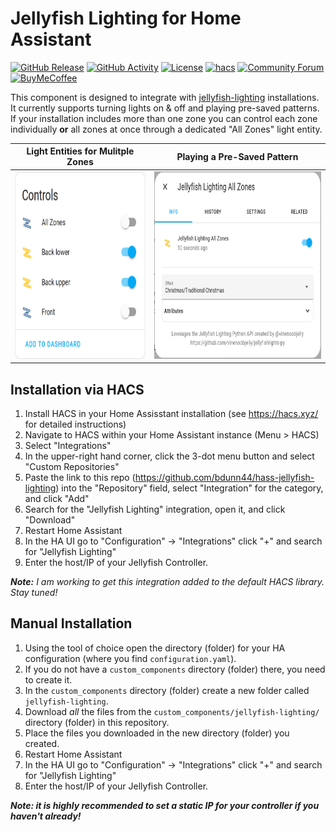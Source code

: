 # Jellyfish Lighting for Home Assistant

[![GitHub Release][releases-shield]][releases]
[![GitHub Activity][commits-shield]][commits]
[![License][license-shield]](LICENSE)
[![hacs][hacsbadge]][hacs]
[![Community Forum][forum-shield]][forum]
[![BuyMeCoffee][buymecoffeebadge]][buymecoffee]

This component is designed to integrate with [jellyfish-lighting][jellyfish-lighting] installations. It currently supports turning lights on & off and playing pre-saved patterns. If your installation includes more than one zone you can control each zone individually **or** all zones at once through a dedicated "All Zones" light entity.

| Light Entities for Mulitple Zones | Playing a Pre-Saved Pattern |
| :-------------------------------: | :-------------------------: |
|<img src="example_zones.png" alt="Example Zone Entities" height="300"/>|<img src="example_play_pattern.png" alt="Example of Playing a Pre-Saved Pattern" height="300"/>|

## Installation via HACS

1. Install HACS in your Home Assisstant installation (see https://hacs.xyz/ for detailed instructions)
2. Navigate to HACS within your Home Assistant instance (Menu > HACS)
3. Select "Integrations"
4. In the upper-right hand corner, click the 3-dot menu button and select "Custom Repositories"
5. Paste the link to this repo (https://github.com/bdunn44/hass-jellyfish-lighting) into the "Repository" field, select "Integration" for the category, and click "Add"
6. Search for the "Jellyfish Lighting" integration, open it, and click "Download"
7. Restart Home Assistant
7. In the HA UI go to "Configuration" -> "Integrations" click "+" and search for "Jellyfish Lighting"
8. Enter the host/IP of your Jellyfish Controller.

_**Note:** I am working to get this integration added to the default HACS library. Stay tuned!_

## Manual Installation

1. Using the tool of choice open the directory (folder) for your HA configuration (where you find `configuration.yaml`).
2. If you do not have a `custom_components` directory (folder) there, you need to create it.
3. In the `custom_components` directory (folder) create a new folder called `jellyfish-lighting`.
4. Download _all_ the files from the `custom_components/jellyfish-lighting/` directory (folder) in this repository.
5. Place the files you downloaded in the new directory (folder) you created.
6. Restart Home Assistant
7. In the HA UI go to "Configuration" -> "Integrations" click "+" and search for "Jellyfish Lighting"
8. Enter the host/IP of your Jellyfish Controller.

**_Note: it is highly recommended to set a static IP for your controller if you haven't already!_**

[jellyfish-lighting]: https://jellyfishlighting.com/
[commits-shield]: https://img.shields.io/github/commit-activity/y/custom-components/blueprint.svg?style=for-the-badge
[commits]: https://github.com/bdunn44/hass-jellyfish-lighting/commits/master
[hacs]: https://github.com/hacs/integration
[hacsbadge]: https://img.shields.io/badge/HACS-Default-41BDF5.svg?style=for-the-badge
[forum-shield]: https://img.shields.io/badge/community-forum-brightgreen.svg?style=for-the-badge
[forum]: https://community.home-assistant.io/
[license-shield]: https://img.shields.io/github/license/custom-components/blueprint.svg?style=for-the-badge
[releases-shield]: https://img.shields.io/github/release/custom-components/blueprint.svg?style=for-the-badge
[releases]: https://github.com/bdunn44/hass-jellyfish-lighting/releases
[buymecoffee]: https://www.buymeacoffee.com/bdunn44
[buymecoffeebadge]: https://img.shields.io/badge/buy%20me%20a%20coffee-donate-yellow.svg?style=for-the-badge

[example-zones]: example_zones.png
[example-play-pattern]: example_play_pattern.png
